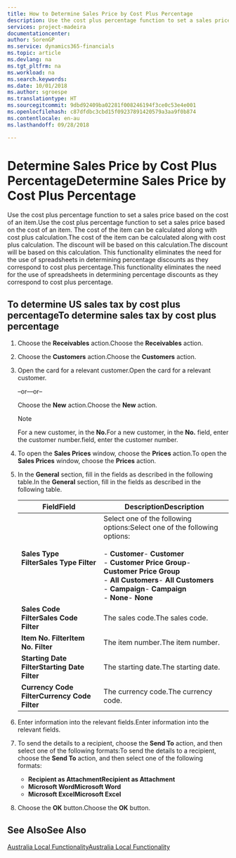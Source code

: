 ```yaml
---
title: How to Determine Sales Price by Cost Plus Percentage
description: Use the cost plus percentage function to set a sales price based on the cost of an item. The cost of the item can be calculated along with cost plus calculation. The discount will be based on this calculation.
services: project-madeira
documentationcenter: 
author: SorenGP
ms.service: dynamics365-financials
ms.topic: article
ms.devlang: na
ms.tgt_pltfrm: na
ms.workload: na
ms.search.keywords: 
ms.date: 10/01/2018
ms.author: sgroespe
ms.translationtype: HT
ms.sourcegitcommit: 9dbd92409ba02281f008246194f3ce0c53e4e001
ms.openlocfilehash: c87dfdbc3cbd15f09237891420579a3aa9f0b874
ms.contentlocale: en-au
ms.lasthandoff: 09/28/2018

---
```

# <a name="determine-sales-price-by-cost-plus-percentage"></a><span data-ttu-id="31c05-105">Determine Sales Price by Cost Plus Percentage</span><span class="sxs-lookup"><span data-stu-id="31c05-105">Determine Sales Price by Cost Plus Percentage</span></span>
<span data-ttu-id="31c05-106">Use the cost plus percentage function to set a sales price based on the cost of an item.</span><span class="sxs-lookup"><span data-stu-id="31c05-106">Use the cost plus percentage function to set a sales price based on the cost of an item.</span></span> <span data-ttu-id="31c05-107">The cost of the item can be calculated along with cost plus calculation.</span><span class="sxs-lookup"><span data-stu-id="31c05-107">The cost of the item can be calculated along with cost plus calculation.</span></span> <span data-ttu-id="31c05-108">The discount will be based on this calculation.</span><span class="sxs-lookup"><span data-stu-id="31c05-108">The discount will be based on this calculation.</span></span> <span data-ttu-id="31c05-109">This functionality eliminates the need for the use of spreadsheets in determining percentage discounts as they correspond to cost plus percentage.</span><span class="sxs-lookup"><span data-stu-id="31c05-109">This functionality eliminates the need for the use of spreadsheets in determining percentage discounts as they correspond to cost plus percentage.</span></span>  

## <a name="to-determine-sales-tax-by-cost-plus-percentage"></a><span data-ttu-id="31c05-110">To determine US sales tax by cost plus percentage</span><span class="sxs-lookup"><span data-stu-id="31c05-110">To determine sales tax by cost plus percentage</span></span>  

1.  <span data-ttu-id="31c05-111">Choose the **Receivables** action.</span><span class="sxs-lookup"><span data-stu-id="31c05-111">Choose the **Receivables** action.</span></span>  
3.  <span data-ttu-id="31c05-112">Choose the **Customers** action.</span><span class="sxs-lookup"><span data-stu-id="31c05-112">Choose the **Customers** action.</span></span>  
4.  <span data-ttu-id="31c05-113">Open the card for a relevant customer.</span><span class="sxs-lookup"><span data-stu-id="31c05-113">Open the card for a relevant customer.</span></span>  

     <span data-ttu-id="31c05-114">–or–</span><span class="sxs-lookup"><span data-stu-id="31c05-114">–or–</span></span>  

    <span data-ttu-id="31c05-115">Choose the **New** action.</span><span class="sxs-lookup"><span data-stu-id="31c05-115">Choose the **New** action.</span></span>  

    > [!NOTE]  
    >  <span data-ttu-id="31c05-116">For a new customer, in the **No.**</span><span class="sxs-lookup"><span data-stu-id="31c05-116">For a new customer, in the **No.**</span></span> <span data-ttu-id="31c05-117">field, enter the customer number.</span><span class="sxs-lookup"><span data-stu-id="31c05-117">field, enter the customer number.</span></span>  

5.  <span data-ttu-id="31c05-118">To open the **Sales Prices** window, choose the **Prices** action.</span><span class="sxs-lookup"><span data-stu-id="31c05-118">To open the **Sales Prices** window, choose the **Prices** action.</span></span>  
6.  <span data-ttu-id="31c05-119">In the **General** section, fill in the fields as described in the following table.</span><span class="sxs-lookup"><span data-stu-id="31c05-119">In the **General** section, fill in the fields as described in the following table.</span></span>  

    |<span data-ttu-id="31c05-120">Field</span><span class="sxs-lookup"><span data-stu-id="31c05-120">Field</span></span>|<span data-ttu-id="31c05-121">Description</span><span class="sxs-lookup"><span data-stu-id="31c05-121">Description</span></span>|  
    |-----------|-----------------|  
    |<span data-ttu-id="31c05-122">**Sales Type Filter**</span><span class="sxs-lookup"><span data-stu-id="31c05-122">**Sales Type Filter**</span></span>|<span data-ttu-id="31c05-123">Select one of the following options:</span><span class="sxs-lookup"><span data-stu-id="31c05-123">Select one of the following options:</span></span><br /><br /> <span data-ttu-id="31c05-124">-   **Customer**</span><span class="sxs-lookup"><span data-stu-id="31c05-124">-   **Customer**</span></span><br /><span data-ttu-id="31c05-125">-   **Customer Price Group**</span><span class="sxs-lookup"><span data-stu-id="31c05-125">-   **Customer Price Group**</span></span><br /><span data-ttu-id="31c05-126">-   **All Customers**</span><span class="sxs-lookup"><span data-stu-id="31c05-126">-   **All Customers**</span></span><br /><span data-ttu-id="31c05-127">-   **Campaign**</span><span class="sxs-lookup"><span data-stu-id="31c05-127">-   **Campaign**</span></span><br /><span data-ttu-id="31c05-128">-   **None**</span><span class="sxs-lookup"><span data-stu-id="31c05-128">-   **None**</span></span>|  
    |<span data-ttu-id="31c05-129">**Sales Code Filter**</span><span class="sxs-lookup"><span data-stu-id="31c05-129">**Sales Code Filter**</span></span>|<span data-ttu-id="31c05-130">The sales code.</span><span class="sxs-lookup"><span data-stu-id="31c05-130">The sales code.</span></span>|  
    |<span data-ttu-id="31c05-131">**Item No. Filter**</span><span class="sxs-lookup"><span data-stu-id="31c05-131">**Item No. Filter**</span></span>|<span data-ttu-id="31c05-132">The item number.</span><span class="sxs-lookup"><span data-stu-id="31c05-132">The item number.</span></span>|  
    |<span data-ttu-id="31c05-133">**Starting Date Filter**</span><span class="sxs-lookup"><span data-stu-id="31c05-133">**Starting Date Filter**</span></span>|<span data-ttu-id="31c05-134">The starting date.</span><span class="sxs-lookup"><span data-stu-id="31c05-134">The starting date.</span></span>|  
    |<span data-ttu-id="31c05-135">**Currency Code Filter**</span><span class="sxs-lookup"><span data-stu-id="31c05-135">**Currency Code Filter**</span></span>|<span data-ttu-id="31c05-136">The currency code.</span><span class="sxs-lookup"><span data-stu-id="31c05-136">The currency code.</span></span>|  

7.  <span data-ttu-id="31c05-137">Enter information into the relevant fields.</span><span class="sxs-lookup"><span data-stu-id="31c05-137">Enter information into the relevant fields.</span></span>  
8.  <span data-ttu-id="31c05-138">To send the details to a recipient, choose the **Send To** action, and then select one of the following formats:</span><span class="sxs-lookup"><span data-stu-id="31c05-138">To send the details to a recipient, choose the **Send To** action, and then select one of the following formats:</span></span>  

    - <span data-ttu-id="31c05-139">**Recipient as Attachment**</span><span class="sxs-lookup"><span data-stu-id="31c05-139">**Recipient as Attachment**</span></span>  
    - <span data-ttu-id="31c05-140">**Microsoft Word**</span><span class="sxs-lookup"><span data-stu-id="31c05-140">**Microsoft Word**</span></span>  
    - <span data-ttu-id="31c05-141">**Microsoft Excel**</span><span class="sxs-lookup"><span data-stu-id="31c05-141">**Microsoft Excel**</span></span>  

9. <span data-ttu-id="31c05-142">Choose the **OK** button.</span><span class="sxs-lookup"><span data-stu-id="31c05-142">Choose the **OK** button.</span></span>  

## <a name="see-also"></a><span data-ttu-id="31c05-143">See Also</span><span class="sxs-lookup"><span data-stu-id="31c05-143">See Also</span></span>  
 [<span data-ttu-id="31c05-144">Australia Local Functionality</span><span class="sxs-lookup"><span data-stu-id="31c05-144">Australia Local Functionality</span></span>](australia-local-functionality.md)

